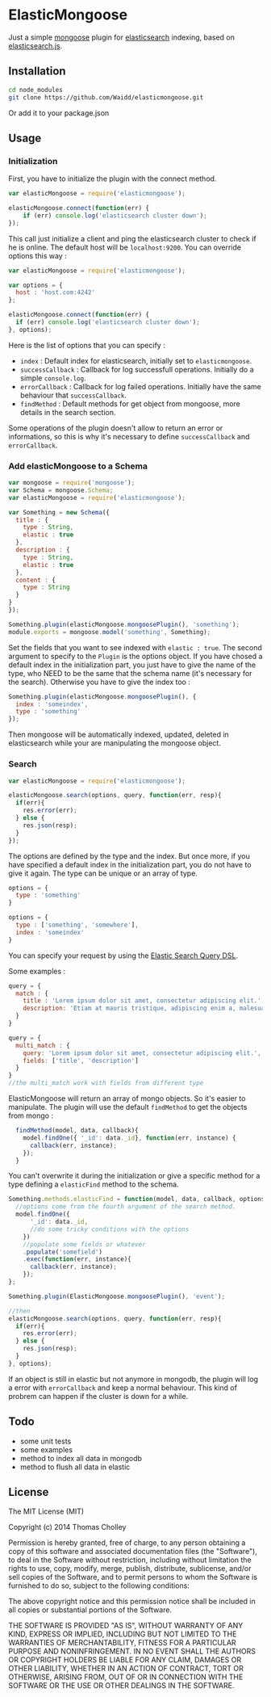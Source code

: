 # ElasticMongoose

Just a simple [mongoose](http://mongoosejs.com/) plugin for [elasticsearch](http://www.elasticsearch.org/) indexing, based on [elasticsearch.js](http://www.elasticsearch.org/guide/en/elasticsearch/client/javascript-api/current/index.html).

## Installation

```bash
cd node_modules
git clone https://github.com/Waidd/elasticmongoose.git
```

Or add it to your package.json

## Usage

### Initialization

First, you have to initialize the plugin with the connect method.

```javascript
var elasticMongoose = require('elasticmongoose');

elasticMongoose.connect(function(err) {
	if (err) console.log('elasticsearch cluster down');
});
```

This call just initialize a client and ping the elasticsearch cluster to check if he is online. The default host will be `localhost:9200`. You can override options this way :

```javascript
var elasticMongoose = require('elasticmongoose');

var options = {
  host : 'host.com:4242'
};

elasticMongoose.connect(function(err) {
  if (err) console.log('elasticsearch cluster down');
}, options);
```

Here is the list of options that you can specify :
* `index` : Default index for elasticsearch, initially set to `elasticmongoose`.
* `successCallback` : Callback for log successfull operations. Initially do a simple `console.log`.
* `errorCallback` : Callback for log failed operations. Initially have the same behaviour that `successCallback`.
* `findMethod` : Default methods for get object from mongoose, more details in the search section.

Some operations of the plugin doesn't allow to return an error or informations, so this is why it's necessary to define `successCallback` and `errorCallback`. 

### Add elasticMongoose to a Schema

```javascript
var mongoose = require('mongoose');
var Schema = mongoose.Schema;
var elasticMongoose = require('elasticmongoose');

var Something = new Schema({
  title : {
    type : String,
    elastic : true
  },
  description : {
    type : String,
    elastic : true
  },
  content : {
    type : String
  }
}
});

Something.plugin(elasticMongoose.mongoosePlugin(), 'something');
module.exports = mongoose.model('something', Something);
```

Set the fields that you want to see indexed with `elastic : true`.
The second argument to specify to the `Plugin` is the options object.
If you have chosed a default index in the initialization part, you just have to give the name of the type, who NEED to be the same that the schema name (it's necessary for the search). Otherwise you have to give the index too :

```javascript
Something.plugin(elasticMongoose.mongoosePlugin(), {
  index : 'someindex',
  type : 'something'
});
```
Then mongoose will be automatically indexed, updated, deleted in elasticsearch while your are manipulating the mongoose object.

### Search

```javascript
var elasticMongoose = require('elasticmongoose');

elasticMongoose.search(options, query, function(err, resp){
  if(err){
    res.error(err);
  } else {
    res.json(resp);
  }
});
```

The options are defined by the type and the index. But once more, if you have specified a default index in the initialization part, you do not have to give it again. The type can be unique or an array of type.

```javascript
options = {
  type : 'something'
}
```
```javascript
options = {
  type : ['something', 'somewhere'],
  index : 'someindex'
}
```

You can specify your request by using the [Elastic Search Query DSL](http://www.elasticsearch.org/guide/en/elasticsearch/reference/current/query-dsl-queries.html).

Some examples :

```javascript
query = {
  match : {
    title : 'Lorem ipsum dolor sit amet, consectetur adipiscing elit.',
    description: 'Etiam at mauris tristique, adipiscing enim a, malesuada nisi.'
  }
}
```
```javascript
query = {
  multi_match : {
    query: 'Lorem ipsum dolor sit amet, consectetur adipiscing elit.',
    fields: ['title', 'description']
  }
}
//the multi_match work with fields from different type
```

ElasticMongoose will return an array of mongo objects. So it's easier to manipulate. The plugin will use the default `findMethod` to get the objects from mongo : 

```javascript
  findMethod(model, data, callback){
    model.findOne({ '_id': data._id}, function(err, instance) {
      callback(err, instance);
    });
  }
```

You can't overwrite it during the initialization or give a specific method for a type defining a `elasticFind` method to the schema. 

```javascript
Something.methods.elasticFind = function(model, data, callback, options){
  //options come from the fourth argument of the search method.
  model.findOne({
      '_id': data._id,
      //do some tricky conditions with the options
    })
    //populate some fields or whatever
    .populate('somefield')
    .exec(function(err, instance){
      callback(err, instance);
    });
};

Something.plugin(ElasticMongoose.mongoosePlugin(), 'event');

//then
elasticMongoose.search(options, query, function(err, resp){
  if(err){
    res.error(err);
  } else {
    res.json(resp);
  }
}, options);
```
If an object is still in elastic but not anymore in mongodb, the plugin will log a error with `errorCallback` and keep a normal behaviour. This kind of probrem can happen if the cluster is down for a while.

## Todo

* some unit tests
* some examples
* method to index all data in mongodb
* method to flush all data in elastic

## License

The MIT License (MIT)

Copyright (c) 2014 Thomas Cholley

Permission is hereby granted, free of charge, to any person obtaining a copy
of this software and associated documentation files (the "Software"), to deal
in the Software without restriction, including without limitation the rights
to use, copy, modify, merge, publish, distribute, sublicense, and/or sell
copies of the Software, and to permit persons to whom the Software is
furnished to do so, subject to the following conditions:

The above copyright notice and this permission notice shall be included in all
copies or substantial portions of the Software.

THE SOFTWARE IS PROVIDED "AS IS", WITHOUT WARRANTY OF ANY KIND, EXPRESS OR
IMPLIED, INCLUDING BUT NOT LIMITED TO THE WARRANTIES OF MERCHANTABILITY,
FITNESS FOR A PARTICULAR PURPOSE AND NONINFRINGEMENT. IN NO EVENT SHALL THE
AUTHORS OR COPYRIGHT HOLDERS BE LIABLE FOR ANY CLAIM, DAMAGES OR OTHER
LIABILITY, WHETHER IN AN ACTION OF CONTRACT, TORT OR OTHERWISE, ARISING FROM,
OUT OF OR IN CONNECTION WITH THE SOFTWARE OR THE USE OR OTHER DEALINGS IN THE
SOFTWARE.
